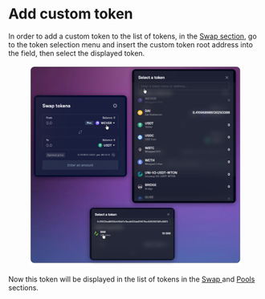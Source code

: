 # Add custom token

In order to add a custom token to the list of tokens, in the [Swap section](../../swap/), go to the token selection menu and insert the custom token root address into the field, then select the displayed token.

<figure><img src="../../../.gitbook/assets/image (79).png" alt=""><figcaption></figcaption></figure>

Now this token will be displayed in the list of tokens in the [Swap ](../../swap/)and [Pools ](../../pools/)sections.
